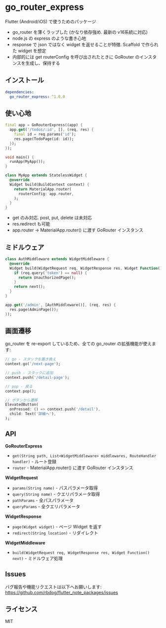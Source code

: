 # go_router_express

Flutter (Android/iOS) で使うためのパッケージ

- go_router を薄くラップした (かなり依存強め. 最新の v16系統に対応)
- node.js の express のような書き心地
- response で json ではなく widget を返せることが特徴. Scaffold で作られた widget を想定
- 内部的には get routerConfig を呼び出されたときに GoRouter のインスタンスを生成し、保持する

## インストール

```yaml
dependencies:
  go_router_express: ^1.0.0
```

## 使い心地

```dart
final app = GoRouterExpress((app) {
  app.get('/todos/:id', [], (req, res) {
    final id = req.params('id');
    res.page(TodoPage(id: id));
  });
});

void main() {
  runApp(MyApp());
}

class MyApp extends StatelessWidget {
  @override
  Widget build(BuildContext context) {
    return MaterialApp.router(
      routerConfig: app.router,
    );
  }
}
```

- get のみ対応. post, put, delete は未対応
- res.redirect も可能
- app.router -> MaterialApp.router() に渡す GoRouter インスタンス

## ミドルウェア

```dart
class AuthMiddleware extends WidgetMiddleware {
  @override
  Widget build(WidgetRequest req, WidgetResponse res, Widget Function() next) {
    if (req.query('token') == null) {
      return UnauthorizedPage();
    }
    return next();
  }
}

app.get('/admin', [AuthMiddleware()], (req, res) {
  res.page(AdminPage());
});
```

## 画面遷移

go_router を re-export しているため、全ての go_router の拡張機能が使えます:

```dart
// go - スタックを置き換え
context.go('/next-page');

// push - スタックに追加
context.push('/detail-page');

// pop - 戻る
context.pop();

// ボタンから遷移
ElevatedButton(
  onPressed: () => context.push('/detail'),
  child: Text('詳細へ'),
);
```

## API

**GoRouterExpress**
- `get(String path, List<WidgetMiddleware> middlewares, RouteHandler handler)` - ルート登録
- `router` - MaterialApp.router() に渡す GoRouter インスタンス

**WidgetRequest**
- `params(String name)` - パスパラメータ取得
- `query(String name)` - クエリパラメータ取得
- `pathParams` - 全パスパラメータ
- `queryParams` - 全クエリパラメータ

**WidgetResponse**
- `page(Widget widget)` - ページ Widget を返す
- `redirect(String location)` - リダイレクト

**WidgetMiddleware**
- `build(WidgetRequest req, WidgetResponse res, Widget Function() next)` - ミドルウェア処理

## Issues

バグ報告や機能リクエストは以下へお願いします:
https://github.com/rbdog/flutter_note_packages/issues

## ライセンス

MIT
